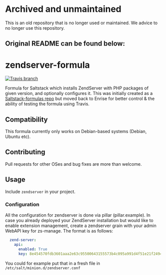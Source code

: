 # Archived and unmaintained

This is an old repository that is no longer used or maintained. We advice to no longer use this repository.

## Original README can be found below:

# zendserver-formula

[![Travis branch](https://img.shields.io/travis/Enrise/zendserver-formula/master.svg?style=flat-square)](https://travis-ci.org/Enrise/zendserver-formula)

Formula for Saltstack which installs ZendServer with PHP packages of given version, and optionally configures it.
This was initially created as a [Saltstack-formulas repo](https://github.com/saltstack-formulas/zendserver-formula) but moved back to Enrise for better control & the ability of testing the formula using Travis.

## Compatibility

This formula currently only works on Debian-based systems (Debian, Ubuntu etc).

## Contributing

Pull requests for other OSes and bug fixes are more than welcome.

## Usage

Include `zendserver` in your project.

### Configuration

All the configuration for zendserver is done via pillar (pillar.example).
In case you already deployed your ZendServer installation but would like to enable extension management,
create a zendserver grain with your admin WebAPI key for zs-manage.
The format is as follows:

```yaml
  zend-server:
    api:
      enabled: True
      key: 8e454570fdb3601aaa2e63c95500643155573b4c095a991d4f51e21f24944baf
```

You could for example put that in a fresh file in `/etc/salt/minion.d/zendserver.conf`
